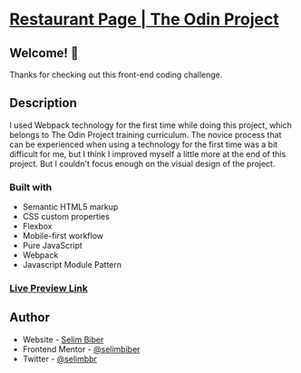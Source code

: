 # [Restaurant Page | The Odin Project](https://www.theodinproject.com/lessons/node-path-javascript-restaurant-page)

## Welcome! 👋

Thanks for checking out this front-end coding challenge.

## Description

I used Webpack technology for the first time while doing this project, which belongs to The Odin Project training curriculum. 
The novice process that can be experienced when using a technology for the first time was a bit difficult for me, but I think I improved myself a little more at the end of this project. 
But I couldn't focus enough on the visual design of the project.

### Built with

- Semantic HTML5 markup
- CSS custom properties
- Flexbox
- Mobile-first workflow
- Pure JavaScript
- Webpack
- Javascript Module Pattern

### [Live Preview Link](https://htmlpreview.github.io/?https://github.com/selimbiber/Pure-JavaScript-Projects/blob/main/RestaurantPage/index.html)

## Author

- Website - [Selim Biber](https://www.selimbiber.dev)
- Frontend Mentor - [@selimbiber](https://www.frontendmentor.io/profile/selimbiber)
- Twitter - [@selimbbr](https://www.twitter.com/selimbbr)
